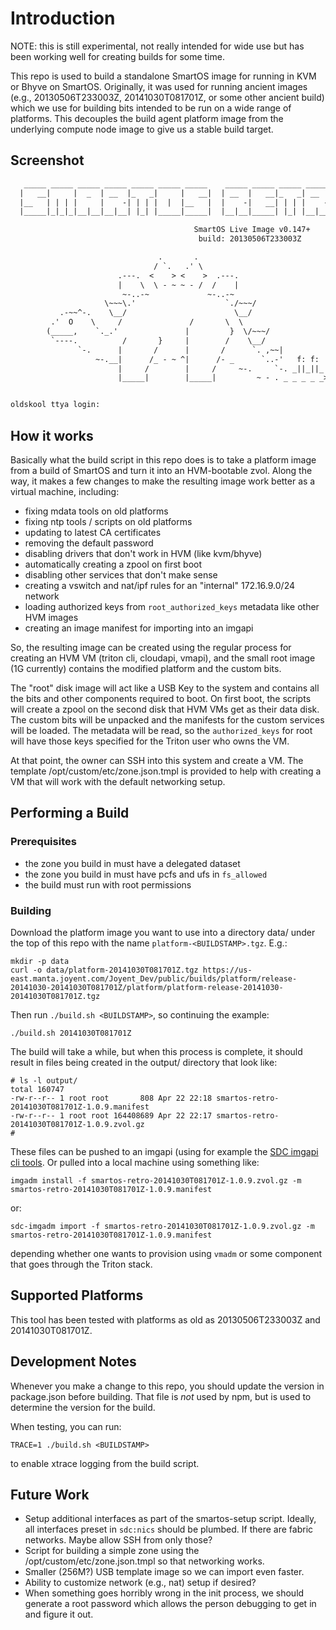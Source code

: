 # Introduction

NOTE: this is still experimental, not really intended for wide use but has been
working well for creating builds for some time.

This repo is used to build a standalone SmartOS image for running in KVM or
Bhyve on SmartOS. Originally, it was used for running ancient images (e.g.,
20130506T233003Z, 20141030T081701Z, or some other ancient build) which we use
for building bits intended to be run on a wide range of platforms. This
decouples the build agent platform image from the underlying compute node
image to give us a stable build target.

## Screenshot

```txt
   _____ _____ _____ _____ _____ _____ _____    _____ _____ _____ _____ _____
  |   __|     |  _  | __  |_   _|     |   __|  | __  |   __|_   _| __  |     |
  |__   | | | |     |    -| | | |  |  |__   |  |    -|   __| | | |    -|  |  |
  |_____|_|_|_|__|__|__|__| |_| |_____|_____|  |__|__|_____| |_| |__|__|_____|

                                         SmartOS Live Image v0.147+
                                          build: 20130506T233003Z

                                 .       .
                                / `.   .' \
                        .---.  <    > <    >  .---.
                        |    \  \ - ~ ~ - /  /    |
                         ~-..-~             ~-..-~
                     \~~~\.'                    `./~~~/
           .-~~^-.    \__/                        \__/
         .'  O    \     /               /       \  \
        (_____,    `._.'               |         }  \/~~~/
         `----.          /       }     |        /    \__/
               `-.      |       /      |       /      `. ,~~|
                   ~-.__|      /_ - ~ ^|      /- _      `..-'   f: f:
                        |     /        |     /     ~-.     `-. _||_||_
                        |_____|        |_____|         ~ - . _ _ _ _ _>


oldskool ttya login:
```

## How it works

Basically what the build script in this repo does is to take a platform image
from a build of SmartOS and turn it into an HVM-bootable zvol. Along the way,
it makes a few changes to make the resulting image work better as a virtual
machine, including:

* fixing mdata tools on old platforms
* fixing ntp tools / scripts on old platforms
* updating to latest CA certificates
* removing the default password
* disabling drivers that don't work in HVM (like kvm/bhyve)
* automatically creating a zpool on first boot
* disabling other services that don't make sense
* creating a vswitch and nat/ipf rules for an "internal" 172.16.9.0/24 network
* loading authorized keys from `root_authorized_keys` metadata like other HVM
  images
* creating an image manifest for importing into an imgapi

So, the resulting image can be created using the regular process for creating
an HVM VM (triton cli, cloudapi, vmapi), and the small root image (1G currently)
contains the modified platform and the custom bits.

The "root" disk image will act like a USB Key to the system and contains all the
bits and other components required to boot. On first boot, the scripts
will create a zpool on the second disk that HVM VMs get as their data disk. The
custom bits will be unpacked and the manifests for the custom services will be
loaded. The metadata will be read, so the `authorized_keys` for root will have
those keys specified for the Triton user who owns the VM.

At that point, the owner can SSH into this system and create a VM. The template
/opt/custom/etc/zone.json.tmpl is provided to help with creating a VM that will
work with the default networking setup.

## Performing a Build

### Prerequisites

* the zone you build in must have a delegated dataset
* the zone you build in must have pcfs and ufs in `fs_allowed`
* the build must run with root permissions

### Building

Download the platform image you want to use into a directory data/ under the top
of this repo with the name `platform-<BUILDSTAMP>.tgz`. E.g.:

```shell
mkdir -p data
curl -o data/platform-20141030T081701Z.tgz https://us-east.manta.joyent.com/Joyent_Dev/public/builds/platform/release-20141030-20141030T081701Z/platform/platform-release-20141030-20141030T081701Z.tgz
```

Then run `./build.sh <BUILDSTAMP>`, so continuing the example:

```shell
./build.sh 20141030T081701Z
```

The build will take a while, but when this process is complete, it should result
in files being created in the output/ directory that look like:

```shell
# ls -l output/
total 160747
-rw-r--r-- 1 root root       808 Apr 22 22:18 smartos-retro-20141030T081701Z-1.0.9.manifest
-rw-r--r-- 1 root root 164408689 Apr 22 22:17 smartos-retro-20141030T081701Z-1.0.9.zvol.gz
#
```

These files can be pushed to an imgapi (using for example the [SDC imgapi cli
tools](https://github.com/TritonDataCenter/sdc-imgapi-cli). Or pulled into a
local machine using something like:

```shell
imgadm install -f smartos-retro-20141030T081701Z-1.0.9.zvol.gz -m smartos-retro-20141030T081701Z-1.0.9.manifest
```

or:

```shell
sdc-imgadm import -f smartos-retro-20141030T081701Z-1.0.9.zvol.gz -m smartos-retro-20141030T081701Z-1.0.9.manifest
```

depending whether one wants to provision using `vmadm` or some component that
goes through the Triton stack.

## Supported Platforms

This tool has been tested with platforms as old as 20130506T233003Z and
20141030T081701Z.

## Development Notes

Whenever you make a change to this repo, you should update the version in
package.json before building. That file is *not* used by npm, but is used to
determine the version for the build.

When testing, you can run:

```shell
TRACE=1 ./build.sh <BUILDSTAMP>
```

to enable xtrace logging from the build script.

## Future Work

* Setup additional interfaces as part of the smartos-setup script. Ideally, all
  interfaces preset in `sdc:nics` should be plumbed. If there are fabric
  networks. Maybe allow SSH from only those?
* Script for building a simple zone using the /opt/custom/etc/zone.json.tmpl so
   that networking works.
* Smaller (256M?) USB template image so we can import even faster.
* Ability to customize network (e.g., nat) setup if desired?
* When something goes horribly wrong in the init process, we should generate a
   root password which allows the person debugging to get in and figure it out.
